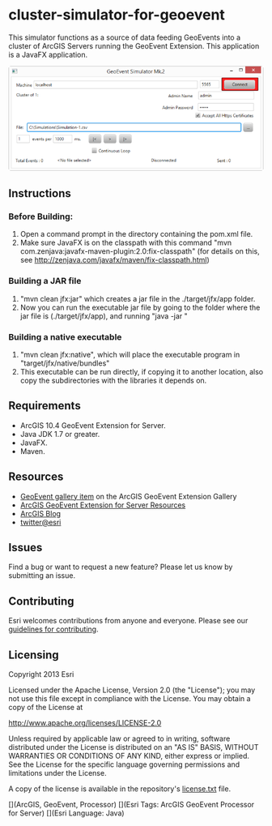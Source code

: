 # cluster-simulator-for-geoevent

This simulator functions as a source of data feeding GeoEvents into a cluster of ArcGIS Servers running the GeoEvent Extension.
This application is a JavaFX application.

![App](cluster-simulator-for-geoevent.png?raw=true)

## Instructions

### Before Building:

1. Open a command prompt in the directory containing the pom.xml file.
2. Make sure JavaFX is on the classpath with this command "mvn com.zenjava:javafx-maven-plugin:2.0:fix-classpath"   (for details on this, see http://zenjava.com/javafx/maven/fix-classpath.html)

### Building a JAR file
  1. "mvn clean jfx:jar" which creates a jar file in the ./target/jfx/app folder.
  2. Now you can run the executable jar file by going to the folder where the jar file is (./target/jfx/app), and running "java -jar <jar-file-name>"

### Building a native executable
  1. "mvn clean jfx:native", which will place the executable program in "target/jfx/native/bundles"
  2. This executable can be run directly, if copying it to another location, also copy the subdirectories with the libraries it depends on.

## Requirements

* ArcGIS 10.4 GeoEvent Extension for Server.
* Java JDK 1.7 or greater.
* JavaFX.
* Maven.

## Resources

* [GeoEvent gallery item](http://www.arcgis.com/home/item.html?id=3d4f5f9d26fa47d8930dfb0e019f73a2) on the ArcGIS GeoEvent Extension Gallery
* [ArcGIS GeoEvent Extension for Server Resources](http://links.esri.com/geoevent)
* [ArcGIS Blog](http://blogs.esri.com/esri/arcgis/)
* [twitter@esri](http://twitter.com/esri)

## Issues

Find a bug or want to request a new feature?  Please let us know by submitting an issue.

## Contributing

Esri welcomes contributions from anyone and everyone. Please see our [guidelines for contributing](https://github.com/esri/contributing).

## Licensing
Copyright 2013 Esri

Licensed under the Apache License, Version 2.0 (the "License");
you may not use this file except in compliance with the License.
You may obtain a copy of the License at

   http://www.apache.org/licenses/LICENSE-2.0

Unless required by applicable law or agreed to in writing, software
distributed under the License is distributed on an "AS IS" BASIS,
WITHOUT WARRANTIES OR CONDITIONS OF ANY KIND, either express or implied.
See the License for the specific language governing permissions and
limitations under the License.

A copy of the license is available in the repository's [license.txt](license.txt?raw=true) file.

[](ArcGIS, GeoEvent, Processor)
[](Esri Tags: ArcGIS GeoEvent Processor for Server)
[](Esri Language: Java)

